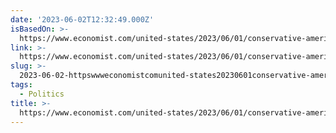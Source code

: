 ```yaml
---
date: '2023-06-02T12:32:49.000Z'
isBasedOn: >-
  https://www.economist.com/united-states/2023/06/01/conservative-americans-are-building-a-parallel-economy
link: >-
  https://www.economist.com/united-states/2023/06/01/conservative-americans-are-building-a-parallel-economy
slug: >-
  2023-06-02-httpswwweconomistcomunited-states20230601conservative-americans-are-building-a-parallel-economy
tags:
  - Politics
title: >-
  https://www.economist.com/united-states/2023/06/01/conservative-americans-are-building-a-parallel-economy
---
```



